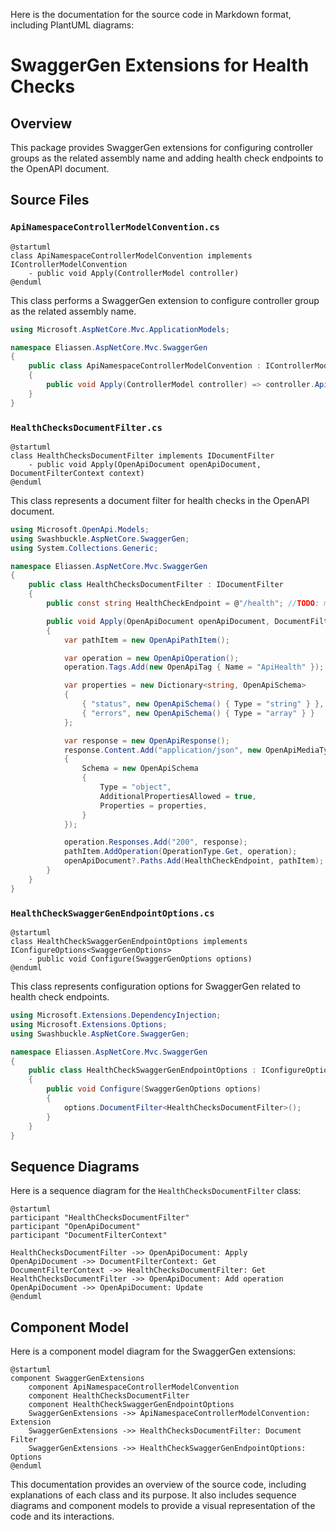 Here is the documentation for the source code in Markdown format, including PlantUML diagrams:

# SwaggerGen Extensions for Health Checks

## Overview

This package provides SwaggerGen extensions for configuring controller groups as the related assembly name and adding health check endpoints to the OpenAPI document.

## Source Files

### `ApiNamespaceControllerModelConvention.cs`

```plantuml
@startuml
class ApiNamespaceControllerModelConvention implements IControllerModelConvention
    - public void Apply(ControllerModel controller)
@enduml
```

This class performs a SwaggerGen extension to configure controller group as the related assembly name.

```cs
using Microsoft.AspNetCore.Mvc.ApplicationModels;

namespace Eliassen.AspNetCore.Mvc.SwaggerGen
{
    public class ApiNamespaceControllerModelConvention : IControllerModelConvention
    {
        public void Apply(ControllerModel controller) => controller.ApiExplorer.GroupName = controller.ControllerType.Assembly.GetName().Name;
    }
}
```

### `HealthChecksDocumentFilter.cs`

```plantuml
@startuml
class HealthChecksDocumentFilter implements IDocumentFilter
    - public void Apply(OpenApiDocument openApiDocument, DocumentFilterContext context)
@enduml
```

This class represents a document filter for health checks in the OpenAPI document.

```cs
using Microsoft.OpenApi.Models;
using Swashbuckle.AspNetCore.SwaggerGen;
using System.Collections.Generic;

namespace Eliassen.AspNetCore.Mvc.SwaggerGen
{
    public class HealthChecksDocumentFilter : IDocumentFilter
    {
        public const string HealthCheckEndpoint = @"/health"; //TODO: make so this can be looked up

        public void Apply(OpenApiDocument openApiDocument, DocumentFilterContext context)
        {
            var pathItem = new OpenApiPathItem();

            var operation = new OpenApiOperation();
            operation.Tags.Add(new OpenApiTag { Name = "ApiHealth" });

            var properties = new Dictionary<string, OpenApiSchema>
            {
                { "status", new OpenApiSchema() { Type = "string" } },
                { "errors", new OpenApiSchema() { Type = "array" } }
            };

            var response = new OpenApiResponse();
            response.Content.Add("application/json", new OpenApiMediaType
            {
                Schema = new OpenApiSchema
                {
                    Type = "object",
                    AdditionalPropertiesAllowed = true,
                    Properties = properties,
                }
            });

            operation.Responses.Add("200", response);
            pathItem.AddOperation(OperationType.Get, operation);
            openApiDocument?.Paths.Add(HealthCheckEndpoint, pathItem);
        }
    }
}
```

### `HealthCheckSwaggerGenEndpointOptions.cs`

```plantuml
@startuml
class HealthCheckSwaggerGenEndpointOptions implements IConfigureOptions<SwaggerGenOptions>
    - public void Configure(SwaggerGenOptions options)
@enduml
```

This class represents configuration options for SwaggerGen related to health check endpoints.

```cs
using Microsoft.Extensions.DependencyInjection;
using Microsoft.Extensions.Options;
using Swashbuckle.AspNetCore.SwaggerGen;

namespace Eliassen.AspNetCore.Mvc.SwaggerGen
{
    public class HealthCheckSwaggerGenEndpointOptions : IConfigureOptions<SwaggerGenOptions>
    {
        public void Configure(SwaggerGenOptions options)
        {
            options.DocumentFilter<HealthChecksDocumentFilter>();
        }
    }
}
```

## Sequence Diagrams

Here is a sequence diagram for the `HealthChecksDocumentFilter` class:
```plantuml
@startuml
participant "HealthChecksDocumentFilter"
participant "OpenApiDocument"
participant "DocumentFilterContext"

HealthChecksDocumentFilter ->> OpenApiDocument: Apply
OpenApiDocument ->> DocumentFilterContext: Get
DocumentFilterContext ->> HealthChecksDocumentFilter: Get
HealthChecksDocumentFilter ->> OpenApiDocument: Add operation
OpenApiDocument ->> OpenApiDocument: Update
@enduml
```

## Component Model

Here is a component model diagram for the SwaggerGen extensions:
```plantuml
@startuml
component SwaggerGenExtensions
    component ApiNamespaceControllerModelConvention
    component HealthChecksDocumentFilter
    component HealthCheckSwaggerGenEndpointOptions
    SwaggerGenExtensions ->> ApiNamespaceControllerModelConvention: Extension
    SwaggerGenExtensions ->> HealthChecksDocumentFilter: Document Filter
    SwaggerGenExtensions ->> HealthCheckSwaggerGenEndpointOptions: Options
@enduml
```

This documentation provides an overview of the source code, including explanations of each class and its purpose. It also includes sequence diagrams and component models to provide a visual representation of the code and its interactions.